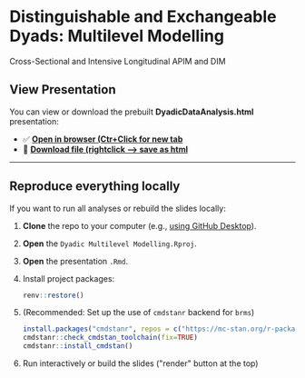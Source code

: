 # Distinguishable and Exchangeable Dyads: Multilevel Modelling
Cross-Sectional and Intensive Longitudinal APIM and DIM

## View Presentation

You can view or download the prebuilt **DyadicDataAnalysis.html** presentation:

- ✅ **[Open in browser (Ctr+Click for new tab](https://pascal-kueng.github.io/05DyadicDataAnalysis/DyadicDataAnalysis.html)**
- 💾 **[Download file (rightclick --> save as html](https://github.com/Pascal-Kueng/05DyadicDataAnalysis/raw/main/DyadicDataAnalysis.html)**

---


## Reproduce everything locally

If you want to run all analyses or rebuild the slides locally:

1. **Clone** the repo to your computer (e.g., [using GitHub Desktop](https://desktop.github.com/download/)).
2. **Open** the `Dyadic Multilevel Modelling.Rproj`.
3. **Open** the presentation `.Rmd`.
4. Install project packages:

   ```r
   renv::restore()
   ```
5. (Recommended: Set up the use of `cmdstanr` backend for `brms`)

   ```r
   install.packages("cmdstanr", repos = c("https://mc-stan.org/r-packages/", getOption("repos")))
   cmdstanr::check_cmdstan_toolchain(fix=TRUE)
   cmdstanr::install_cmdstan()
   ```
6. Run interactively or build the slides ("render" button at the top)

